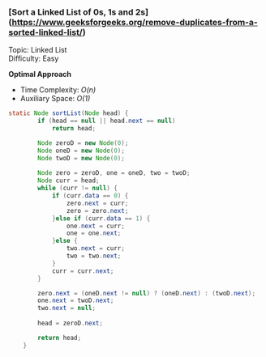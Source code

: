 ### [Sort a Linked List of 0s, 1s and 2s] (https://www.geeksforgeeks.org/remove-duplicates-from-a-sorted-linked-list/)
Topic: Linked List  
Difficulty: Easy

**Optimal Approach**

- Time Complexity: *O(n)*
- Auxiliary Space: *O(1)*

```java
static Node sortList(Node head) {
        if (head == null || head.next == null) 
            return head; 

        Node zeroD = new Node(0); 
        Node oneD = new Node(0); 
        Node twoD = new Node(0);
        
        Node zero = zeroD, one = oneD, two = twoD; 
        Node curr = head; 
        while (curr != null) { 
            if (curr.data == 0) { 
                zero.next = curr; 
                zero = zero.next; 
            }else if (curr.data == 1) { 
                one.next = curr; 
                one = one.next; 
            }else { 
                two.next = curr; 
                two = two.next; 
            } 
            curr = curr.next; 
        } 

        zero.next = (oneD.next != null) ? (oneD.next) : (twoD.next); 
        one.next = twoD.next; 
        two.next = null; 
          
        head = zeroD.next; 

        return head; 
    } 
```